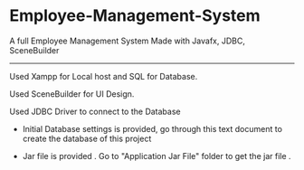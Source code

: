 # Employee-Management-System

A full Employee Management System Made with Javafx, JDBC, SceneBuilder 
___

Used Xampp for Local host and SQL for Database.

Used SceneBuilder for UI Design.

Used JDBC Driver to connect to the Database

* Initial Database settings is provided, go through this text document to create the database of this project

* Jar file is provided . Go to "Application Jar File" folder to get the jar file . 

